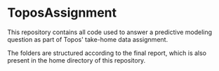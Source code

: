 # ToposAssignment

This repository contains all code used to answer a predictive modeling question as part of Topos' take-home data assignment.

The folders are structured according to the final report, which is also present in the home directory of this repository.
